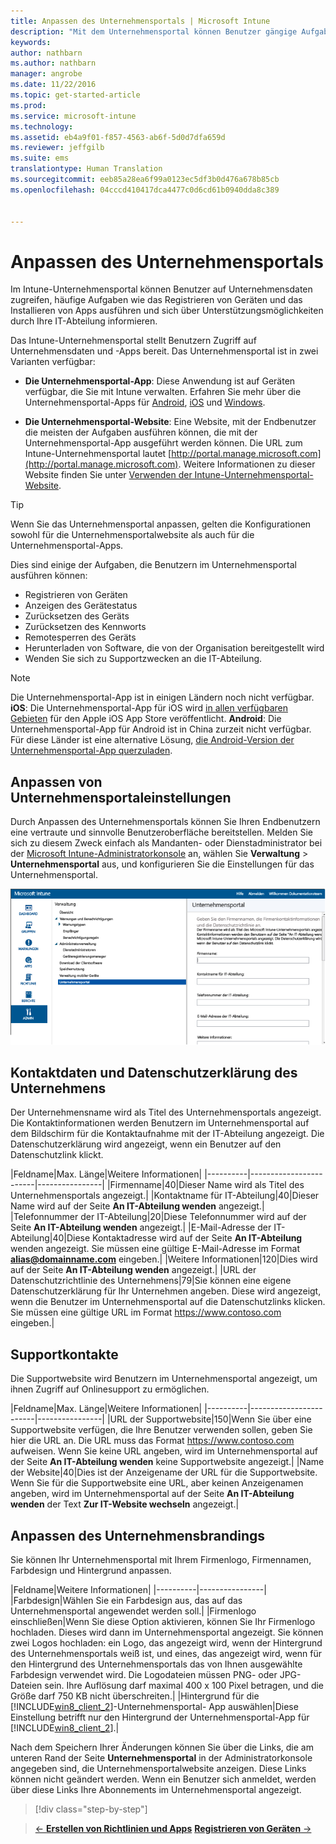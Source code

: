 ```yaml
---
title: Anpassen des Unternehmensportals | Microsoft Intune
description: "Mit dem Unternehmensportal können Benutzer gängige Aufgaben ausführen und z.B. Geräte registrieren, Apps installieren und Informationen zur IT-Abteilung abrufen."
keywords: 
author: nathbarn
ms.author: nathbarn
manager: angrobe
ms.date: 11/22/2016
ms.topic: get-started-article
ms.prod: 
ms.service: microsoft-intune
ms.technology: 
ms.assetid: eb4a9f01-f857-4563-ab6f-5d0d7dfa659d
ms.reviewer: jeffgilb
ms.suite: ems
translationtype: Human Translation
ms.sourcegitcommit: eeb85a28ea6f99a0123ec5df3b0d476a678b85cb
ms.openlocfilehash: 04cccd410417dca4477c0d6cd61b0940dda8c389


---
```


# <a name="customize-the-company-portal"></a>Anpassen des Unternehmensportals
Im Intune-Unternehmensportal können Benutzer auf Unternehmensdaten zugreifen, häufige Aufgaben wie das Registrieren von Geräten und das Installieren von Apps ausführen und sich über Unterstützungsmöglichkeiten durch Ihre IT-Abteilung informieren.

Das Intune-Unternehmensportal stellt Benutzern Zugriff auf Unternehmensdaten und -Apps bereit. Das Unternehmensportal ist in zwei Varianten verfügbar:

-   **Die Unternehmensportal-App**: Diese Anwendung ist auf Geräten verfügbar, die Sie mit Intune verwalten. Erfahren Sie mehr über die Unternehmensportal-Apps für [Android](/Intune/EndUser/using-your-android-device-with-intune), [iOS](/Intune/EndUser/using-your-ios-or-mac-os-x-device-with-intune) und [Windows](/Intune/EndUser/using-your-windows-device-with-intune).


- **Die Unternehmensportal-Website**: Eine Website, mit der Endbenutzer die meisten der Aufgaben ausführen können, die mit der Unternehmensportal-App ausgeführt werden können. Die URL zum Intune-Unternehmensportal lautet [http://portal.manage.microsoft.com](http://portal.manage.microsoft.com). Weitere Informationen zu dieser Website finden Sie unter [Verwenden der Intune-Unternehmensportal-Website](/Intune/EndUser/using-the-intune-company-portal-website).

> [!TIP]
> Wenn Sie das Unternehmensportal anpassen, gelten die Konfigurationen sowohl für die Unternehmensportalwebsite als auch für die Unternehmensportal-Apps.

Dies sind einige der Aufgaben, die Benutzern im Unternehmensportal ausführen können:

-   Registrieren von Geräten
-   Anzeigen des Gerätestatus
-   Zurücksetzen des Geräts
-   Zurücksetzen des Kennworts
-   Remotesperren des Geräts
-   Herunterladen von Software, die von der Organisation bereitgestellt wird
-   Wenden Sie sich zu Supportzwecken an die IT-Abteilung.

> [!NOTE]
> Die Unternehmensportal-App ist in einigen Ländern noch nicht verfügbar.
> __iOS__: Die Unternehmensportal-App für iOS wird [in allen verfügbaren Gebieten](https://go.microsoft.com/fwlink/?linkid=831284) für den Apple iOS App Store veröffentlicht.
> __Android__: Die Unternehmensportal-App für Android ist in China zurzeit nicht verfügbar. Für diese Länder ist eine alternative Lösung, [die Android-Version der Unternehmensportal-App querzuladen](https://www.microsoft.com/en-us/download/details.aspx?id=49140).  

## <a name="customize-company-portal-settings"></a>Anpassen von Unternehmensportaleinstellungen
Durch Anpassen des Unternehmensportals können Sie Ihren Endbenutzern eine vertraute und sinnvolle Benutzeroberfläche bereitstellen. Melden Sie sich zu diesem Zweck einfach als Mandanten- oder Dienstadministrator bei der [Microsoft Intune-Administratorkonsole](https://manage.microsoft.com) an, wählen Sie **Verwaltung** &gt; **Unternehmensportal** aus, und konfigurieren Sie die Einstellungen für das Unternehmensportal.

![admin-console-admin-workspace-comp-portal-settings](./media/companyportal.png)

## <a name="company-contact-information-and-privacy-statement"></a>Kontaktdaten und Datenschutzerklärung des Unternehmens
Der Unternehmensname wird als Titel des Unternehmensportals angezeigt. Die Kontaktinformationen werden Benutzern im Unternehmensportal auf dem Bildschirm für die Kontaktaufnahme mit der IT-Abteilung angezeigt. Die Datenschutzerklärung wird angezeigt, wenn ein Benutzer auf den Datenschutzlink klickt.

|Feldname|Max. Länge|Weitere Informationen|
    |----------|------------------------|----------------|
    |Firmenname|40|Dieser Name wird als Titel des Unternehmensportals angezeigt.|
    |Kontaktname für IT-Abteilung|40|Dieser Name wird auf der Seite **An IT-Abteilung wenden** angezeigt.|
    |Telefonnummer der IT-Abteilung|20|Diese Telefonnummer wird auf der Seite **An IT-Abteilung wenden** angezeigt.|
    |E-Mail-Adresse der IT-Abteilung|40|Diese Kontaktadresse wird auf der Seite **An IT-Abteilung** wenden angezeigt. Sie müssen eine gültige E-Mail-Adresse im Format **alias@domainname.com** eingeben.|
    |Weitere Informationen|120|Dies wird auf der Seite **An IT-Abteilung wenden** angezeigt.|
    |URL der Datenschutzrichtlinie des Unternehmens|79|Sie können eine eigene Datenschutzerklärung für Ihr Unternehmen angeben. Diese wird angezeigt, wenn die Benutzer im Unternehmensportal auf die Datenschutzlinks klicken. Sie müssen eine gültige URL im Format https://www.contoso.com eingeben.|

## <a name="support-contacts"></a>Supportkontakte
Die Supportwebsite wird Benutzern im Unternehmensportal angezeigt, um ihnen Zugriff auf Onlinesupport zu ermöglichen.

|Feldname|Max. Länge|Weitere Informationen|
    |----------|------------------------|----------------|
    |URL der Supportwebsite|150|Wenn Sie über eine Supportwebsite verfügen, die Ihre Benutzer verwenden sollen, geben Sie hier die URL an. Die URL muss das Format https://www.contoso.com aufweisen. Wenn Sie keine URL angeben, wird im Unternehmensportal auf der Seite **An IT-Abteilung wenden** keine Supportwebsite angezeigt.|
    |Name der Website|40|Dies ist der Anzeigename der URL für die Supportwebsite. Wenn Sie für die Supportwebsite eine URL, aber keinen Anzeigenamen angeben, wird im Unternehmensportal auf der Seite **An IT-Abteilung wenden** der Text **Zur IT-Website wechseln** angezeigt.|

## <a name="company-branding-customization"></a>Anpassen des Unternehmensbrandings
Sie können Ihr Unternehmensportal mit Ihrem Firmenlogo, Firmennamen, Farbdesign und Hintergrund anpassen.

|Feldname|Weitere Informationen|
    |----------|----------------|
    |Farbdesign|Wählen Sie ein Farbdesign aus, das auf das Unternehmensportal angewendet werden soll.|
    |Firmenlogo einschließen|Wenn Sie diese Option aktivieren, können Sie Ihr Firmenlogo hochladen. Dieses wird dann im Unternehmensportal angezeigt. Sie können zwei Logos hochladen: ein Logo, das angezeigt wird, wenn der Hintergrund des Unternehmensportals weiß ist, und eines, das angezeigt wird, wenn für den Hintergrund des Unternehmensportals das von Ihnen ausgewählte Farbdesign verwendet wird. Die Logodateien müssen PNG- oder JPG-Dateien sein. Ihre Auflösung darf maximal 400 x 100 Pixel betragen, und die Größe darf 750 KB nicht überschreiten.|
    |Hintergrund für die [!INCLUDE[win8_client_2](../includes/win8_client_2_md.md)]-Unternehmensportal- App auswählen|Diese Einstellung betrifft nur den Hintergrund der Unternehmensportal-App für [!INCLUDE[win8_client_2](../includes/win8_client_2_md.md)].|


Nach dem Speichern Ihrer Änderungen können Sie über die Links, die am unteren Rand der Seite **Unternehmensportal** in der Administratorkonsole angegeben sind, die Unternehmensportalwebsite anzeigen. Diese Links können nicht geändert werden. Wenn ein Benutzer sich anmeldet, werden über diese Links Ihre Abonnements im Unternehmensportal angezeigt.

>[!div class="step-by-step"]

>[&larr; **Erstellen von Richtlinien und Apps**](.\start-with-a-paid-subscription-to-microsoft-intune-step-6.md)       [**Registrieren von Geräten** &rarr;](.\start-with-a-paid-subscription-to-microsoft-intune-step-8.md)  



<!--HONumber=Dec16_HO2-->


